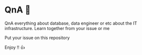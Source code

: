 # QnA :monocle_face:
QnA everything about database, data engineer or etc about the IT infrastructure.
Learn together from your issue or me 

Put your issue on this repository 

Enjoy !! :+1:
